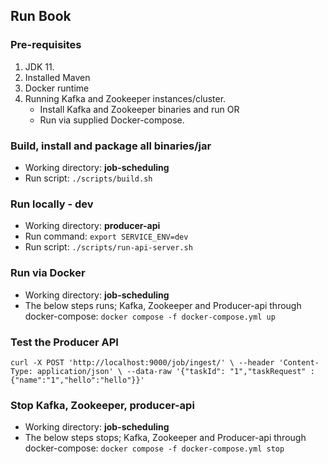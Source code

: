 ## Run Book

### Pre-requisites
1. JDK 11.
2. Installed Maven
3. Docker runtime
4. Running Kafka and Zookeeper instances/cluster. 
    * Install Kafka and Zookeeper binaries and run OR
    * Run via supplied Docker-compose.

### Build, install and package all binaries/jar
* Working directory: **job-scheduling**
* Run script: `./scripts/build.sh`
    
### Run locally - dev
* Working directory: **producer-api**
* Run command: `export SERVICE_ENV=dev`
* Run script: `./scripts/run-api-server.sh`

### Run via Docker
* Working directory: **job-scheduling**
* The below steps runs; Kafka, Zookeeper and Producer-api through docker-compose:
`docker compose -f docker-compose.yml up`
  
### Test the Producer API
`curl -X POST 'http://localhost:9000/job/ingest/' \
--header 'Content-Type: application/json' \
--data-raw '{"taskId": "1","taskRequest" : {"name":"1","hello":"hello"}}'`

### Stop Kafka, Zookeeper, producer-api
* Working directory: **job-scheduling**
* The below steps stops; Kafka, Zookeeper and Producer-api through docker-compose:
  `docker compose -f docker-compose.yml stop`